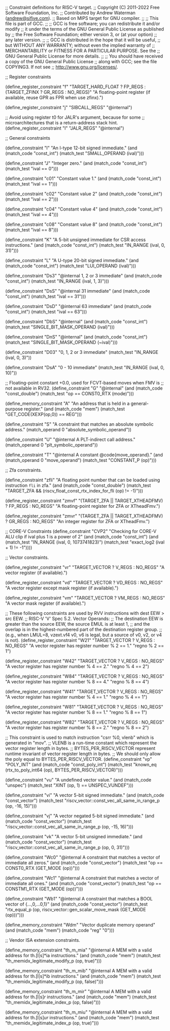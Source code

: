 ;; Constraint definitions for RISC-V target.
;; Copyright (C) 2011-2022 Free Software Foundation, Inc.
;; Contributed by Andrew Waterman (andrew@sifive.com).
;; Based on MIPS target for GNU compiler.
;;
;; This file is part of GCC.
;;
;; GCC is free software; you can redistribute it and/or modify
;; it under the terms of the GNU General Public License as published by
;; the Free Software Foundation; either version 3, or (at your option)
;; any later version.
;;
;; GCC is distributed in the hope that it will be useful,
;; but WITHOUT ANY WARRANTY; without even the implied warranty of
;; MERCHANTABILITY or FITNESS FOR A PARTICULAR PURPOSE.  See the
;; GNU General Public License for more details.
;;
;; You should have received a copy of the GNU General Public License
;; along with GCC; see the file COPYING3.  If not see
;; <http://www.gnu.org/licenses/>.

;; Register constraints

(define_register_constraint "f" "TARGET_HARD_FLOAT ? FP_REGS :
  (TARGET_ZFINX ? GR_REGS : NO_REGS)"
  "A floating-point register (if available, reuse GPR as FPR when use zfinx).")

(define_register_constraint "j" "SIBCALL_REGS"
  "@internal")

;; Avoid using register t0 for JALR's argument, because for some
;; microarchitectures that is a return-address stack hint.
(define_register_constraint "l" "JALR_REGS"
  "@internal")

;; General constraints

(define_constraint "I"
  "An I-type 12-bit signed immediate."
  (and (match_code "const_int")
       (match_test "SMALL_OPERAND (ival)")))

(define_constraint "J"
  "Integer zero."
  (and (match_code "const_int")
       (match_test "ival == 0")))

(define_constraint "c01"
  "Constant value 1."
  (and (match_code "const_int")
       (match_test "ival == 1")))

(define_constraint "c02"
  "Constant value 2"
  (and (match_code "const_int")
       (match_test "ival == 2")))

(define_constraint "c04"
  "Constant value 4"
  (and (match_code "const_int")
       (match_test "ival == 4")))

(define_constraint "c08"
  "Constant value 8"
  (and (match_code "const_int")
       (match_test "ival == 8")))

(define_constraint "K"
  "A 5-bit unsigned immediate for CSR access instructions."
  (and (match_code "const_int")
       (match_test "IN_RANGE (ival, 0, 31)")))

(define_constraint "L"
  "A U-type 20-bit signed immediate."
  (and (match_code "const_int")
       (match_test "LUI_OPERAND (ival)")))

(define_constraint "Ds3"
  "@internal
   1, 2 or 3 immediate"
  (and (match_code "const_int")
       (match_test "IN_RANGE (ival, 1, 3)")))

(define_constraint "DsS"
  "@internal
   31 immediate"
  (and (match_code "const_int")
       (match_test "ival == 31")))

(define_constraint "DsD"
  "@internal
   63 immediate"
  (and (match_code "const_int")
       (match_test "ival == 63")))

(define_constraint "DbS"
  "@internal"
  (and (match_code "const_int")
       (match_test "SINGLE_BIT_MASK_OPERAND (ival)")))

(define_constraint "DnS"
  "@internal"
  (and (match_code "const_int")
       (match_test "SINGLE_BIT_MASK_OPERAND (~ival)")))

(define_constraint "D03"
  "0, 1, 2 or 3 immediate"
  (match_test "IN_RANGE (ival, 0, 3)"))

(define_constraint "DsA"
  "0 - 10 immediate"
  (match_test "IN_RANGE (ival, 0, 10)"))

;; Floating-point constant +0.0, used for FCVT-based moves when FMV is
;; not available in RV32.
(define_constraint "G"
  "@internal"
  (and (match_code "const_double")
       (match_test "op == CONST0_RTX (mode)")))

(define_memory_constraint "A"
  "An address that is held in a general-purpose register."
  (and (match_code "mem")
       (match_test "GET_CODE(XEXP(op,0)) == REG")))

(define_constraint "S"
  "A constraint that matches an absolute symbolic address."
  (match_operand 0 "absolute_symbolic_operand"))

(define_constraint "U"
  "@internal
   A PLT-indirect call address."
  (match_operand 0 "plt_symbolic_operand"))

(define_constraint "T"
  "@internal
   A constant @code{move_operand}."
  (and (match_operand 0 "move_operand")
       (match_test "CONSTANT_P (op)")))

;; Zfa constraints.

(define_constraint "zfli"
  "A floating point number that can be loaded using instruction `fli` in zfa."
  (and (match_code "const_double")
       (match_test "TARGET_ZFA && (riscv_float_const_rtx_index_for_fli (op) != -1)")))

(define_register_constraint "zmvf" "(TARGET_ZFA || TARGET_XTHEADFMV) ? FP_REGS : NO_REGS"
  "A floating-point register for ZFA or XTheadFmv.")

(define_register_constraint "zmvr" "(TARGET_ZFA || TARGET_XTHEADFMV) ? GR_REGS : NO_REGS"
  "An integer register for  ZFA or XTheadFmv.")

;; CORE-V Constraints
(define_constraint "CVP2"
  "Checking for CORE-V ALU clip if ival plus 1 is a power of 2"
  (and (match_code "const_int")
       (and (match_test "IN_RANGE (ival, 0, 1073741823)")
            (match_test "exact_log2 (ival + 1) != -1"))))

;; Vector constraints.

(define_register_constraint "vr" "TARGET_VECTOR ? V_REGS : NO_REGS"
  "A vector register (if available).")

(define_register_constraint "vd" "TARGET_VECTOR ? VD_REGS : NO_REGS"
  "A vector register except mask register (if available).")

(define_register_constraint "vm" "TARGET_VECTOR ? VM_REGS : NO_REGS"
  "A vector mask register (if available).")

;; These following constraints are used by RVV instructions with dest EEW > src EEW.
;; RISC-V 'V' Spec 5.2. Vector Operands:
;; The destination EEW is greater than the source EEW, the source EMUL is at least 1,
;; and the overlap is in the highest-numbered part of the destination register group.
;; (e.g., when LMUL=8, vzext.vf4 v0, v6 is legal, but a source of v0, v2, or v4 is not).
(define_register_constraint "W21" "TARGET_VECTOR ? V_REGS : NO_REGS"
  "A vector register has register number % 2 == 1." "regno % 2 == 1")

(define_register_constraint "W42" "TARGET_VECTOR ? V_REGS : NO_REGS"
  "A vector register has register number % 4 == 2." "regno % 4 == 2")

(define_register_constraint "W84" "TARGET_VECTOR ? V_REGS : NO_REGS"
  "A vector register has register number % 8 == 4." "regno % 8 == 4")

(define_register_constraint "W41" "TARGET_VECTOR ? V_REGS : NO_REGS"
  "A vector register has register number % 4 == 1." "regno % 4 == 1")

(define_register_constraint "W81" "TARGET_VECTOR ? V_REGS : NO_REGS"
  "A vector register has register number % 8 == 1." "regno % 8 == 1")

(define_register_constraint "W82" "TARGET_VECTOR ? V_REGS : NO_REGS"
  "A vector register has register number % 8 == 2." "regno % 8 == 2")

;; This constraint is used to match instruction "csrr %0, vlenb" which is generated in "mov<mode>".
;; VLENB is a run-time constant which represent the vector register length in bytes.
;; BYTES_PER_RISCV_VECTOR represent runtime invariant of vector register length in bytes.
;; We should only allow the poly equal to BYTES_PER_RISCV_VECTOR.
(define_constraint "vp"
  "POLY_INT"
  (and (match_code "const_poly_int")
       (match_test "known_eq (rtx_to_poly_int64 (op), BYTES_PER_RISCV_VECTOR)")))

(define_constraint "vu"
  "A undefined vector value."
  (and (match_code "unspec")
       (match_test "XINT (op, 1) == UNSPEC_VUNDEF")))

(define_constraint "vi"
  "A vector 5-bit signed immediate."
  (and (match_code "const_vector")
       (match_test "riscv_vector::const_vec_all_same_in_range_p (op, -16, 15)")))

(define_constraint "vj"
  "A vector negated 5-bit signed immediate."
  (and (match_code "const_vector")
       (match_test "riscv_vector::const_vec_all_same_in_range_p (op, -15, 16)")))

(define_constraint "vk"
  "A vector 5-bit unsigned immediate."
  (and (match_code "const_vector")
       (match_test "riscv_vector::const_vec_all_same_in_range_p (op, 0, 31)")))

(define_constraint "Wc0"
  "@internal
 A constraint that matches a vector of immediate all zeros."
 (and (match_code "const_vector")
      (match_test "op == CONST0_RTX (GET_MODE (op))")))

(define_constraint "Wc1"
  "@internal
 A constraint that matches a vector of immediate all ones."
 (and (match_code "const_vector")
      (match_test "op == CONSTM1_RTX (GET_MODE (op))")))

(define_constraint "Wb1"
  "@internal
 A constraint that matches a BOOL vector of {...,0,...0,1}"
 (and (match_code "const_vector")
      (match_test "rtx_equal_p (op, riscv_vector::gen_scalar_move_mask (GET_MODE (op)))")))

(define_memory_constraint "Wdm"
  "Vector duplicate memory operand"
  (and (match_code "mem")
       (match_code "reg" "0")))

;; Vendor ISA extension constraints.

(define_memory_constraint "th_m_mia"
  "@internal
   A MEM with a valid address for th.[l|s]*ia instructions."
  (and (match_code "mem")
       (match_test "th_memidx_legitimate_modify_p (op, true)")))

(define_memory_constraint "th_m_mib"
  "@internal
   A MEM with a valid address for th.[l|s]*ib instructions."
  (and (match_code "mem")
       (match_test "th_memidx_legitimate_modify_p (op, false)")))

(define_memory_constraint "th_m_mir"
  "@internal
   A MEM with a valid address for th.[l|s]*r* instructions."
  (and (match_code "mem")
       (match_test "th_memidx_legitimate_index_p (op, false)")))

(define_memory_constraint "th_m_miu"
  "@internal
   A MEM with a valid address for th.[l|s]*ur* instructions."
  (and (match_code "mem")
       (match_test "th_memidx_legitimate_index_p (op, true)")))
